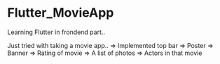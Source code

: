 # Flutter_MovieApp
Learning Flutter in frondend part..

Just tried with taking a movie app..
=> Implemented top bar
=> Poster
=> Banner
=> Rating of movie
=> A list of photos
=> Actors in that movie
